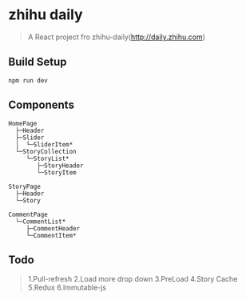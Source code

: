 # zhihu daily

> A React project fro zhihu-daily(http://daily.zhihu.com)

## Build Setup
```
npm run dev
```

## Components
```
HomePage
  ├─Header
  ├─Slider
  │  └─SliderItem*
  └─StoryCollection
     └─StoryList*
        ├─StoryHeader
        └─StoryItem

StoryPage
  ├─Header
  └─Story

CommentPage
  └─CommentList*
     ├─CommentHeader
     └─CommentItem*

```
## Todo
> 1.Pull-refresh 
> 2.Load more drop down 
> 3.PreLoad
> 4.Story Cache
> 5.Redux 
> 6.Immutable-js
